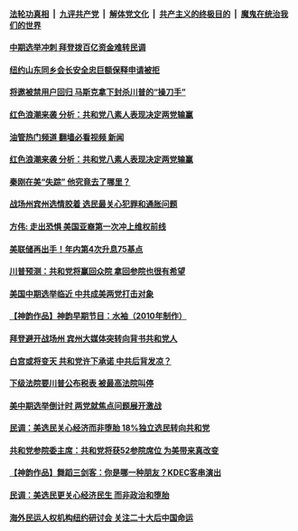 ####  [法轮功真相](../../../../basic/blob/master/README.md?t=11040201) &nbsp;|&nbsp; [九评共产党](../../../../9ping.md/blob/master/README.md?t=11040201) &nbsp;|&nbsp; [解体党文化](../../../../jtdwh.md/blob/master/README.md?t=11040201)  &nbsp;|&nbsp; [共产主义的终极目的](../../../../gczydzjmd.md/blob/master/README.md?t=11040201) &nbsp;|&nbsp; [魔鬼在统治我们的世界](../../../../mgztzwmdsj.md/blob/master/README.md?t=11040201) 

#### [中期选举冲刺 拜登拨百亿资金难转民调](../pages/soh6/668088.md?t=11040201) 
#### [纽约山东同乡会长安全忠巨额保释申请被拒](../pages/soh6/667977.md?t=11040201) 
#### [将邀被禁用户回归 马斯克拿下封杀川普的“操刀手”](../pages/soh6/667938.md?t=11040201) 
#### [红色浪潮来袭 分析：共和党八素人表现决定两党输赢](../pages/soh6/667935.md?t=11040201) 
#### [油管热门频道 翻墙必看视频 新闻](http://129.146.143.75:81/youtube.html?11040201)
#### [红色浪潮来袭 分析：共和党八素人表现决定两党输赢](../pages/soh6/667935.md?t=11040201) 
#### [秦刚在美“失踪” 他究竟去了哪里？](../pages/soh6/667911.md?t=11040201) 
#### [战场州宾州选情胶着 选民最关心犯罪和通胀问题](../pages/soh6/667905.md?t=11040201) 
#### [方伟: 走出恐惧 美国亚裔第一次冲上维权前线](../pages/soh6/667881.md?t=11040201) 
#### [美联储再出手！年内第4次升息75基点](../pages/soh6/667887.md?t=11040201) 
#### [川普预测：共和党将赢回众院 拿回参院也很有希望](../pages/soh6/667617.md?t=11040201) 
#### [美国中期选举临近 中共成美两党打击对象](../pages/soh6/667608.md?t=11040201) 
#### [【神韵作品】神韵早期节目：水袖（2010年制作）](../pages/soh6/667650.md?t=11040201) 
#### [拜登避开战场州 宾州大媒体突转向背书共和党人](../pages/soh6/667596.md?t=11040201) 
#### [白宫或将变天 共和党许下承诺 中共后背发凉？](../pages/soh6/667587.md?t=11040201) 
#### [下级法院要川普公布税表 被最高法院叫停](../pages/soh6/667572.md?t=11040201) 
#### [美中期选举倒计时 两党就焦点问题展开激战 ](../pages/soh6/667545.md?t=11040201) 
#### [民调：美选民关心经济而非堕胎 18%独立选民转向共和党](../pages/soh6/667194.md?t=11040201) 
#### [共和党参院委主席：共和党将获52参院席位 为美带来真改变](../pages/soh6/667182.md?t=11040201) 
#### [【神韵作品】舞蹈三剑客：你是哪一种朋友？KDEC客串演出](../pages/soh6/667002.md?t=11040201) 
#### [民调：美选民更关心经济民生 而非政治和堕胎](../pages/soh6/666936.md?t=11040201) 
#### [海外民运人权机构纽约研讨会 关注二十大后中国命运](../pages/soh6/666945.md?t=11040201) 
<img src='http://gfw-breaker.win/goodnews/indexes/soh6.md' width='0px' height='0px'/>
